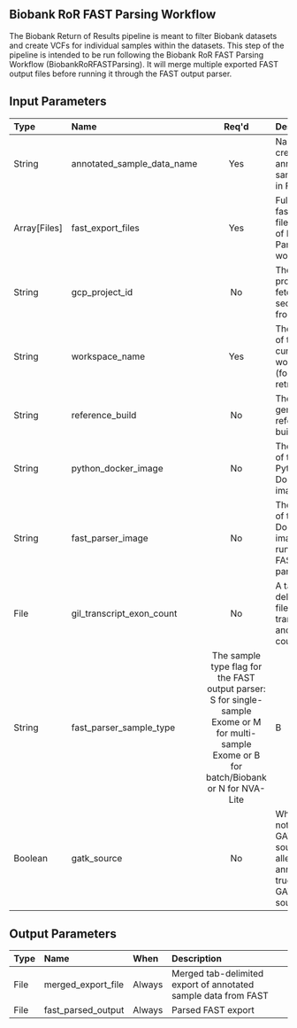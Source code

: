 ## Biobank RoR FAST Parsing Workflow
The Biobank Return of Results pipeline is meant to filter Biobank datasets and create VCFs for individual samples within the datasets. This step of the pipeline is intended to be run following the Biobank RoR FAST Parsing Workflow (BiobankRoRFASTParsing). It will merge multiple exported FAST output files before running it through the FAST output parser.

## Input Parameters
| Type | Name | Req'd | Description | Default Value |
| :--- | :--- | :---: | :--- | :--- |
| String | annotated_sample_data_name | Yes | Name for created annotated sample data in FAST | |
| Array[Files] | fast_export_files | Yes | Full paths to fast export files (result of FAST Parsing workflow) | |
| String | gcp_project_id | No | The GCP project to fetch secrets from | "mgb-lmm-gcp-infrast-1651079146" |
| String | workspace_name | Yes | The name of the current workspace (for secret retrieval) | |
| String | reference_build | No | The genome reference build name | "GRCh38" |
| String | python_docker_image | No | The name of the Python Docker image | "python:3.10" |
| String | fast_parser_image | No | The name of the Docker image to run the FAST output parser task | "us-central1-docker.pkg.dev/mgb-lmm-gcp-infrast-1651079146/mgbpmbiofx/fastoutputparser:20240130" |
| File | gil_transcript_exon_count | No | A tab delimited file of transcript id and exon count | "gs://lmm-reference-data/annotation/gil_lmm/transcript_exonNum.txt" |
| String | fast_parser_sample_type | The sample type flag for the FAST output parser: S for single-sample Exome or M for multi-sample Exome or B for batch/Biobank or N for NVA-Lite | B |
| Boolean | gatk_source | No | Whether or not to use GATK as a source for allele state annotations; true will use GATK as a source | false |

## Output Parameters
| Type | Name | When | Description |
| :--- | :--- | :--- | :--- |
| File | merged_export_file | Always | Merged tab-delimited export of annotated sample data from FAST |
| File | fast_parsed_output | Always | Parsed FAST export |
